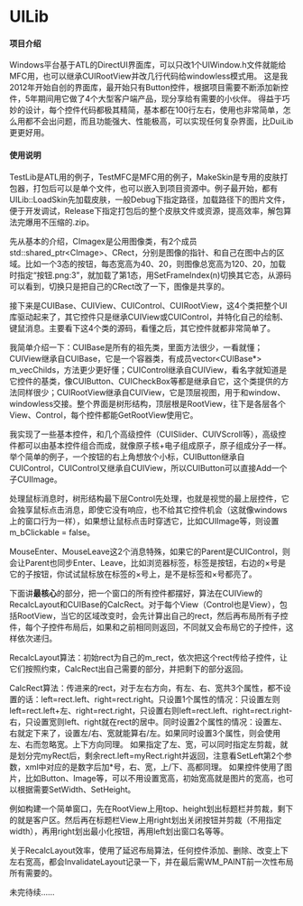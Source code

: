 # UILib

#### 项目介绍
Windows平台基于ATL的DirectUI界面库，可以只改1个UIWindow.h文件就能给MFC用，也可以继承CUIRootView并改几行代码给windowless模式用。
这是我2012年开始自创的界面库，最开始只有Button控件，根据项目需要不断添加新控件，5年期间用它做了4个大型客户端产品，现分享给有需要的小伙伴。
得益于巧妙的设计，每个控件代码都极其精简，基本都在100行左右，使用也非常简单，怎么用都不会出问题，而且功能强大、性能极高，可以实现任何复杂界面，比DuiLib更更好用。

#### 使用说明
TestLib是ATL用的例子，TestMFC是MFC用的例子，MakeSkin是专用的皮肤打包器，打包后可以是单个文件，也可以嵌入到项目资源中。例子最开始，都有UILib::LoadSkin先加载皮肤，一般Debug下指定路径，加载路径下的图片文件，便于开发调试，Release下指定打包后的整个皮肤文件或资源，提高效率，解包算法完爆用不压缩的.zip。

先从基本的介绍，CImagex是公用图像类，有2个成员std::shared_ptr&lt;CImage&gt;、CRect，分别是图像的指针、和自己在图中占的区域。比如一个3态的按钮，每态宽高为40、20，则图像总宽高为120、20，加载时指定“按钮.png:3”，就加载了第1态，用SetFrameIndex(n)切换其它态，从源码可以看到，切换只是把自己的CRect改了一下，图像是共享的。

接下来是CUIBase、CUIView、CUIControl、CUIRootView，这4个类把整个UI库驱动起来了，其它控件只是继承CUIView或CUIControl，并特化自己的绘制、键鼠消息。主要看下这4个类的源码，看懂之后，其它控件就都非常简单了。

我简单介绍一下：CUIBase是所有的祖先类，里面方法很少，一看就懂；CUIView继承自CUIBase，它是一个容器类，有成员vector&lt;CUIBase*&gt; m_vecChilds，方法更少更好懂；CUIControl继承自CUIView，看名字就知道是它控件的基类，像CUIButton、CUICheckBox等都是继承自它，这个类提供的方法同样很少；CUIRootView继承自CUIView，它是顶层视图，用于和window、windowless交接。整个界面是树形结构，顶层根是RootView，往下是各层各个View、Control，每个控件都能GetRootView使用它。

我实现了一些基本控件，和几个高级控件（CUISlider、CUIVScroll等），高级控件都可以由基本控件组合而成，就像原子核+电子组成原子，原子组成分子一样。举个简单的例子，一个按钮的右上角想放个小标，CUIButton继承自CUIControl，CUIControl又继承自CUIView，所以CUIButton可以直接Add一个子CUIImage。

处理鼠标消息时，树形结构最下层Control先处理，也就是视觉的最上层控件，它会独享鼠标点击消息，即使它没有响应，也不给其它控件机会（这就像windows上的窗口行为一样），如果想让鼠标点击时穿透它，比如CUIImage等，则设置m_bClickable = false。

MouseEnter、MouseLeave这2个消息特殊，如果它的Parent是CUIControl，则会让Parent也同步Enter、Leave，比如浏览器标签，标签是按钮，右边的×号是它的子按钮，你试试鼠标放在标签的×号上，是不是标签和×号都亮了。

下面讲**最核心**的部分，把一个窗口的所有控件都摆好，算法在CUIView的RecalcLayout和CUIBase的CalcRect。对于每个View（Control也是View），包括RootView，当它的区域改变时，会先计算出自己的rect，然后再布局所有子控件，每个子控件布局后，如果和之前相同则返回，不同就又会布局它的子控件，这样依次递归。

RecalcLayout算法：初始rect为自己的m_rect，依次把这个rect传给子控件，让它们按照约束，CalcRect出自己需要的部分，并把剩下的部分返回。

CalcRect算法：传进来的rect，对于左右方向，有左、右、宽共3个属性，都不设置的话：left=rect.left、right=rect.right。只设置1个属性的情况：只设置左则left=rect.left+左、right=rect.right，只设置右则left=rect.left、right=rect.right-右，只设置宽则left、right就在rect的居中。同时设置2个属性的情况：设置左、右就定下来了，设置左/右、宽就能算右/左。如果同时设置3个属性，则会使用左、右而忽略宽。上下方向同理。
如果指定了左、宽，可以同时指定左剪裁，就是划分完myRect后，剩余rect.left=myRect.right并返回，注意看SetLeft第2个参数，xml中对应的是数字后加*号，右、宽，上/下、高都同理。
如果控件使用了图片，比如Button、Image等，可以不用设置宽高，初始宽高就是图片的宽高，也可以根据需要SetWidth、SetHeight。

例如构建一个简单窗口，先在RootView上用top、height划出标题栏并剪裁，剩下的就是客户区。然后再在标题栏View上用right划出关闭按钮并剪裁（不用指定width），再用right划出最小化按钮，再用left划出窗口名等等。

关于RecalcLayout效率，使用了延迟布局算法，任何控件添加、删除、改变上下左右宽高，都会InvalidateLayout记录一下，并在最后需WM_PAINT前一次性布局所有需要的。

未完待续……